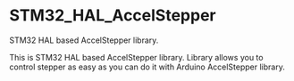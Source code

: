 # STM32_HAL_AccelStepper
STM32 HAL based AccelStepper library.

This is STM32 HAL based AccelStepper library. Library allows you to control stepper as easy as you can do it with Arduino AccelStepper library.


